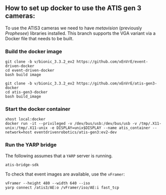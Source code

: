 ## How to set up docker to use the ATIS gen 3 cameras:

To use the ATIS3 cameras we need to have *metavision* (previously *Prophesee*) libraries installed. This branch supports the VGA variant via a Docker file that needs to be built.

### Build the docker image

```console
git clone -b v/bionic_3.3.2_ev2 https://github.com/xEnVrE/event-driven-docker
cd event-driven-docker
bash build image
```

```
git clone -b v/bionic_3.3.2_ev2 https://github.com/xEnVrE/atis-gen3-docker
cd atis-gen3-docker
bash build_image
```

### Start the docker container

```console
xhost local:docker
docker run -it --privileged -v /dev/bus/usb:/dev/bus/usb -v /tmp/.X11-unix:/tmp/.X11-unix -e DISPLAY=unix$DISPLAY --name atis_container --network=host eventdrivenrobotics/atis-gen3:ev2-dev
```

### Run the YARP bridge

The following assumes that a `YARP` server is running.

```console
atis-bridge-sdk
```

To check that event images are available, use the `vFramer`:

```console
vFramer --height 480 --width 640 --iso
yarp connect /atis3/AE:o /vFramer/iso/AE:i fast_tcp
```
